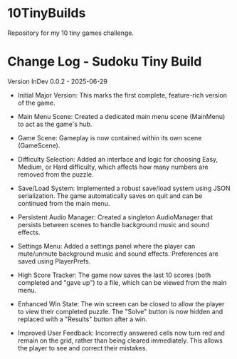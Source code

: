 # 10TinyBuilds
Repository for my 10 tiny games challenge. 



# Change Log - Sudoku Tiny Build

Version InDev 0.0.2 - 2025-06-29

- Initial Major Version: This marks the first complete, feature-rich version of the game.

- Main Menu Scene: Created a dedicated main menu scene (MainMenu) to act as the game's hub.

- Game Scene: Gameplay is now contained within its own scene (GameScene).

- Difficulty Selection: Added an interface and logic for choosing Easy, Medium, or Hard difficulty, which affects how many numbers are removed from the puzzle.

- Save/Load System: Implemented a robust save/load system using JSON serialization. The game automatically saves on quit and can be continued from the main menu.

- Persistent Audio Manager: Created a singleton AudioManager that persists between scenes to handle background music and sound effects.

- Settings Menu: Added a settings panel where the player can mute/unmute background music and sound effects. Preferences are saved using PlayerPrefs.

- High Score Tracker: The game now saves the last 10 scores (both completed and "gave up") to a file, which can be viewed from the main menu.

- Enhanced Win State: The win screen can be closed to allow the player to view their completed puzzle. The "Solve" button is now hidden and replaced with a "Results" button after a win.

- Improved User Feedback: Incorrectly answered cells now turn red and remain on the grid, rather than being cleared immediately. This allows the player to see and correct their mistakes.
